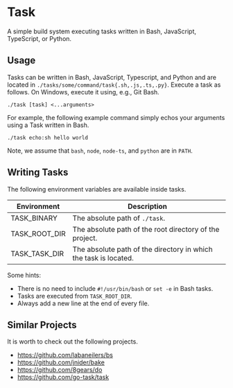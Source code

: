 # Task

A simple build system executing tasks written in Bash, JavaScript, TypeScript, or Python.

## Usage

Tasks can be written in Bash, JavaScript, Typescript, and Python and are located in `./tasks/some/command/task{.sh,.js,.ts,.py}`.
Execute a task as follows.
On Windows, execute it using, e.g., Git Bash.

```shell linenums="1"
./task [task] <...arguments> 
```

For example, the following example command simply echos your arguments using a Task written in Bash.

```shell linenums="1"
./task echo:sh hello world
```

Note, we assume that `bash`, `node`, `node-ts`, and `python` are in `PATH`.

## Writing Tasks

The following environment variables are available inside tasks.

| Environment   | Description                                                      | 
|---------------|------------------------------------------------------------------| 
| TASK_BINARY   | The absolute path of `./task`.                                   | 
| TASK_ROOT_DIR | The absolute path of the root directory of the project.          | 
| TASK_TASK_DIR | The absolute path of the directory in which the task is located. |

Some hints:

- There is no need to include `#!/usr/bin/bash` or `set -e` in Bash tasks.
- Tasks are executed from `TASK_ROOT_DIR`.
- Always add a new line at the end of every file.

## Similar Projects

It is worth to check out the following projects.

- https://github.com/labaneilers/bs
- https://github.com/jnider/bake
- https://github.com/8gears/do
- https://github.com/go-task/task
